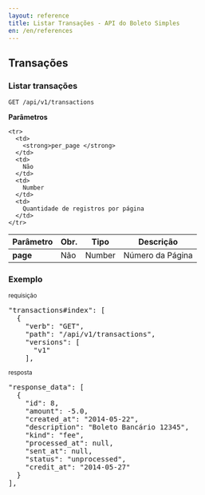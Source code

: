 ```yaml
---
layout: reference
title: Listar Transações - API do Boleto Simples
en: /en/references
---
```


## Transações

### Listar transações
<code>GET /api/v1/transactions</code>


**Parâmetros**

<table class='table table-bordered'>
  <thead>
    <tr>
      <th>Parâmetro</th>
      <th data-container="body" data-toggle="tooltip" title="Obrigatório">Obr.</th>
      <th>Tipo</th>
      <th>Descrição</th>
    </tr>
  </thead>
  <tbody>
    <tr>
      <td>
        <strong>page </strong>
      </td>
      <td>
        Não
      </td>
      <td>
        Number
      </td>
      <td>
        Número da Página
      </td>
    </tr>

    <tr>
      <td>
        <strong>per_page </strong>
      </td>
      <td>
        Não
      </td>
      <td>
        Number
      </td>
      <td>
        Quantidade de registros por página
      </td>
    </tr>

  </tbody>
</table>

### Exemplo

<small>requisição</small>

<pre class="bash">"transactions#index": [
  {
    "verb": "GET",
    "path": "/api/v1/transactions",
    "versions": [
      "v1"
    ],
</pre>

<small>resposta</small>

<pre class="json">"response_data": [
  {
    "id": 8,
    "amount": -5.0,
    "created_at": "2014-05-22",
    "description": "Boleto Bancário 12345",
    "kind": "fee",
    "processed_at": null,
    "sent_at": null,
    "status": "unprocessed",
    "credit_at": "2014-05-27"
  }
],
</pre>

